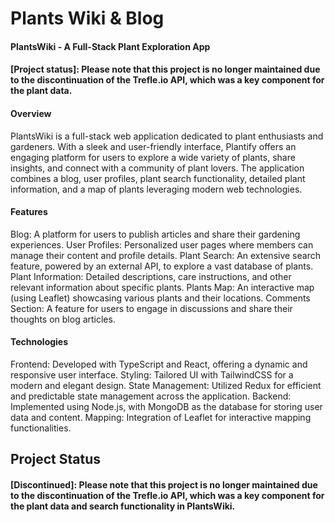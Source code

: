 # Plants Wiki & Blog

#### PlantsWiki - A Full-Stack Plant Exploration App

#### [Project status]: Please note that this project is no longer maintained due to the discontinuation of the Trefle.io API, which was a key component for the plant data.

#### Overview
PlantsWiki is a full-stack web application dedicated to plant enthusiasts and gardeners. 
With a sleek and user-friendly interface, Plantify offers an engaging platform for users to explore a 
wide variety of plants, share insights, and connect with a community of plant lovers. The application combines 
a blog, user profiles, plant search functionality, detailed plant information, and a map of plants leveraging modern web technologies.

#### Features
Blog: A platform for users to publish articles and share their gardening experiences.
User Profiles: Personalized user pages where members can manage their content and profile details.
Plant Search: An extensive search feature, powered by an external API, to explore a vast database of plants.
Plant Information: Detailed descriptions, care instructions, and other relevant information about specific plants.
Plants Map: An interactive map (using Leaflet) showcasing various plants and their locations.
Comments Section: A feature for users to engage in discussions and share their thoughts on blog articles.

#### Technologies
Frontend: Developed with TypeScript and React, offering a dynamic and responsive user interface.
Styling: Tailored UI with TailwindCSS for a modern and elegant design.
State Management: Utilized Redux for efficient and predictable state management across the application.
Backend: Implemented using Node.js, with MongoDB as the database for storing user data and content.
Mapping: Integration of Leaflet for interactive mapping functionalities.

## Project Status
#### [Discontinued]: Please note that this project is no longer maintained due to the discontinuation of the Trefle.io API, which was a key component for the plant data and search functionality in PlantsWiki.
